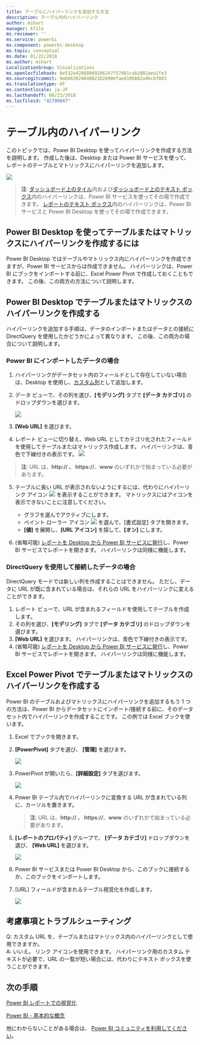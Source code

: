 ```yaml
---
title: テーブルにハイパーリンクを追加する方法
description: テーブル内のハイパーリンク
author: mihart
manager: kfile
ms.reviewer: ''
ms.service: powerbi
ms.component: powerbi-desktop
ms.topic: conceptual
ms.date: 01/22/2018
ms.author: mihart
LocalizationGroup: Visualizations
ms.openlocfilehash: be532e428680d9286247f57d81cab2802aea1fe3
ms.sourcegitcommit: 9a666382484882162690efaed106b82a4bcbf883
ms.translationtype: HT
ms.contentlocale: ja-JP
ms.lasthandoff: 08/23/2018
ms.locfileid: "42799047"
---
```

# <a name="hyperlinks-in-tables"></a>テーブル内のハイパーリンク
このトピックでは、Power BI Desktop を使ってハイパーリンクを作成する方法を説明します。 作成した後は、Desktop または Power BI サービスを使って、レポートのテーブルとマトリックスにハイパーリンクを追加します。 

![](media/power-bi-hyperlinks-in-tables/hyperlinkedtable.png)

> **注**: [ダッシュボード上のタイル](service-dashboard-edit-tile.md)内および[ダッシュボード上のテキスト ボックス](service-dashboard-add-widget.md)内のハイパーリンクは、Power BI サービスを使ってその場で作成できます。 [レポートのテキスト ボックス](service-add-hyperlink-to-text-box.md)内のハイパーリンクは、Power BI サービスと Power BI Desktop を使ってその場で作成できます。
> 
> 

## <a name="to-create-a-hyperlink-in-a-table-or-matrix-using-power-bi-desktop"></a>Power BI Desktop を使ってテーブルまたはマトリックスにハイパーリンクを作成するには
Power BI Desktop ではテーブルやマトリックス内にハイパーリンクを作成できますが、Power BI サービスからは作成できません。 ハイパーリンクは、Power BI にブックをインポートする前に、Excel Power Pivot で作成しておくこともできます。 この後、この両方の方法について説明します。

## <a name="create-a-table-or-matrix-hyperlink-in-power-bi-desktop"></a>Power BI Desktop でテーブルまたはマトリックスのハイパーリンクを作成する
ハイパーリンクを追加する手順は、データのインポートまたはデータとの接続に DirectQuery を使用したかどうかによって異なります。 この後、この両方の場合について説明します。

### <a name="for-data-imported-into-power-bi"></a>Power BI にインポートしたデータの場合
1. ハイパーリンクがデータセット内のフィールドとして存在していない場合は、Desktop を使用し、[カスタム列](desktop-common-query-tasks.md)として追加します。
2. データ ビューで、その列を選び、**[モデリング]** タブで **[データ カテゴリ]** のドロップダウンを選びます。
   
    ![](media/power-bi-hyperlinks-in-tables/pbi_data_category.png)
3. **[Web URL]** を選びます。
4. レポート ビューに切り替え、Web URL としてカテゴリ化されたフィールドを使用してテーブルまたはマトリックス作成します。 ハイパーリンクは、青色で下線付きの表示です。
    ![](media/power-bi-hyperlinks-in-tables/power-bi-table-with-hyperlinks2.png)
> **注**: URL は、**http:// 、 https://**、**www** のいずれかで始まっている必要があります。
> 
>   
5. テーブルに長い URL が表示されないようにするには、代わりにハイパーリンク アイコン ![](media/power-bi-hyperlinks-in-tables/power-bi-hyperlink-icon.png) を表示することができます。 マトリックスにはアイコンを表示できないことに注意してください。
   
   * グラフを選んでアクティブにします。
   * ペイント ローラー アイコン ![](media/power-bi-hyperlinks-in-tables/power-bi-paintroller.png) を選んで、[書式設定] タブを開きます。
   * **[値]** を展開し、**[URL アイコン]** を探して、**[オン]** にします。
6. (省略可能) [レポートを Desktop から Power BI サービスに発行](guided-learning/publishingandsharing.yml?tutorial-step=2)し、Power BI サービスでレポートを開きます。 ハイパーリンクは同様に機能します。

### <a name="for-data-connected-with-directquery"></a>DirectQuery を使用して接続したデータの場合
DirectQuery モードでは新しい列を作成することはできません。  ただし、データに URL が既に含まれている場合は、それらの URL をハイパーリンクに変えることができます。

1. レポート ビューで、URL が含まれるフィールドを使用してテーブルを作成します。
2. その列を選び、**[モデリング]** タブで **[データ カテゴリ]** のドロップダウンを選びます。
3. **[Web URL]** を選びます。 ハイパーリンクは、青色で下線付きの表示です。
4. (省略可能) [レポートを Desktop から Power BI サービスに発行](guided-learning/publishingandsharing.yml?tutorial-step=2)し、Power BI サービスでレポートを開きます。 ハイパーリンクは同様に機能します。

## <a name="create-a-table-or-matrix-hyperlink-in-excel-power-pivot"></a>Excel Power Pivot でテーブルまたはマトリックスのハイパーリンクを作成する
Power BI のテーブルおよびマトリックスにハイパーリンクを追加するもう 1 つの方法は、Power BI からデータセットにインポート/接続する前に、そのデータセット内でハイパーリンクを作成することです。 この例では Excel ブックを使います。

1. Excel でブックを開きます。
2. **[PowerPivot]** タブを選び、 **[管理]** を選びます。
   
   ![](media/power-bi-hyperlinks-in-tables/createhyperlinkinpowerpivot2.png)
3. PowerPivot が開いたら、**[詳細設定]** タブを選びます。
   
   ![](media/power-bi-hyperlinks-in-tables/createhyperlinkinpowerpivot3.png)
4. Power BI テーブル内でハイパーリンクに変換する URL が含まれている列に、カーソルを置きます。
   
   > **注**: URL は、**http:// 、 https://**、**www** のいずれかで始まっている必要があります。
   > 
   > 
5. **[レポートのプロパティ]** グループで、 **[データ カテゴリ]** ドロップダウンを選び、 **[Web URL]** を選びます。 
   
   ![](media/power-bi-hyperlinks-in-tables/createhyperlinksnew.png)
6. Power BI サービスまたは Power BI Desktop から、このブックに接続するか、このブックをインポートします。
7. [URL] フィールドが含まれるテーブル視覚化を作成します。
   
   ![](media/power-bi-hyperlinks-in-tables/hyperlinksintables.gif)

## <a name="considerations-and-troubleshooting"></a>考慮事項とトラブルシューティング
Q: カスタム URL を、テーブルまたはマトリックス内のハイパーリンクとして使用できますか。    
A: いいえ。 リンク アイコンを使用できます。 ハイパーリンク用のカスタム テキストが必要で、URL の一覧が短い場合には、代わりにテキスト ボックスを使うことができます。


## <a name="next-steps"></a>次の手順
[Power BI レポートでの視覚化](power-bi-report-visualizations.md)

[Power BI - 基本的な概念](service-basic-concepts.md)

他にわからないことがある場合は、 [Power BI コミュニティを利用してください](http://community.powerbi.com/)。


